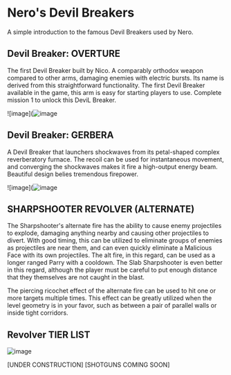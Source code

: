 # Nero's Devil Breakers
A simple introduction to the famous Devil Breakers used by Nero. 

## Devil Breaker: OVERTURE
 The first Devil Breaker built by Nico. A comparably orthodox weapon compared to other arms, damaging enemies with electric bursts. Its name is derived from this straightforward functionality. The first Devil Breaker available in the game, this arm is easy for starting players to use. Complete mission 1 to unlock this DeviL Breaker.


![image](![image](https://github.com/therealchetoschool/therealchetoschool.github.io/assets/152353058/c4462226-525e-460d-8f81-7d581c67a173)


## Devil Breaker: GERBERA
 A Devil Breaker that launchers shockwaves from its petal-shaped complex reverberatory furnace. The recoil can be used for instantaneous movement, and converging the shockwaves makes it fire a high-output energy beam. Beautiful design belies tremendous firepower.


![image](![image](https://github.com/therealchetoschool/therealchetoschool.github.io/assets/152353058/153ef57b-4856-41c4-96d7-6cbf76e1569f)


## SHARPSHOOTER REVOLVER (ALTERNATE)
 The Sharpshooter's alternate fire has the ability to cause enemy projectiles to explode, damaging anything nearby and causing other projectiles to divert. With good timing, this can be utilized to eliminate groups of enemies as projectiles are near them, and can even quickly eliminate a Malicious Face with its own projectiles. The alt fire, in this regard, can be used as a longer ranged Parry with a cooldown. The Slab Sharpshooter is even better in this regard, although the player must be careful to put enough distance that they themselves are not caught in the blast.

The piercing ricochet effect of the alternate fire can be used to hit one or more targets multiple times. This effect can be greatly utilized when the level geometry is in your favor, such as between a pair of parallel walls or inside tight corridors.


## Revolver TIER LIST

![image](https://github.com/therealchetoschool/therealchetoschool.github.io/assets/152353058/27994572-1cea-429b-8b00-28cfea12e9fd)




[UNDER CONSTRUCTION] [SHOTGUNS COMING SOON]

